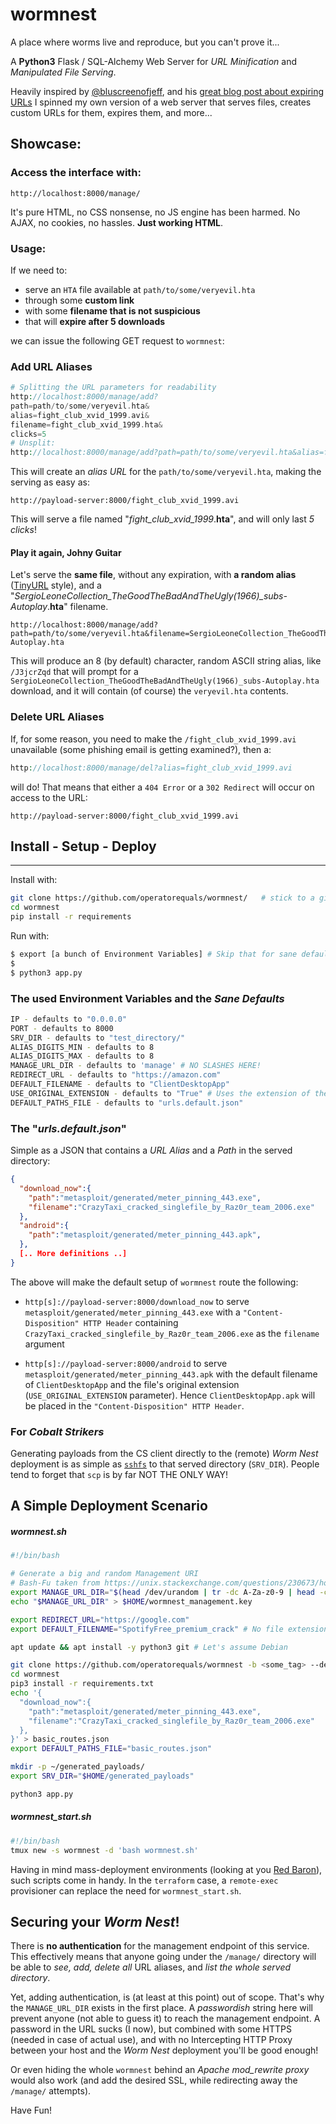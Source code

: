 # wormnest
A place where worms live and reproduce, but you can't prove it...

A **Python3** Flask / SQL-Alchemy Web Server for *URL Minification* and *Manipulated File Serving*.

Heavily inspired by [@bluscreenofjeff](https://github.com/bluscreenofjeff/), and his [great blog post about expiring URLs](https://bluescreenofjeff.com/2016-04-19-expire-phishing-links-with-apache-rewritemap/) I spinned my own version of a web server that serves files, creates custom URLs for them, expires them, and more...

## Showcase:
### Access the interface with:
```
http://localhost:8000/manage/
```
It's pure HTML, no CSS nonsense, no JS engine has been harmed. No AJAX, no cookies, no hassles. **Just working HTML**.

### Usage:
If we need to:
* serve an `HTA` file available at `path/to/some/veryevil.hta`
* through some **custom link**
* with some **filename that is not suspicious**
* that will **expire after 5 downloads**

we can issue the following GET request to `wormnest`:

### Add URL Aliases
```php
# Splitting the URL parameters for readability
http://localhost:8000/manage/add?
path=path/to/some/veryevil.hta&
alias=fight_club_xvid_1999.avi&
filename=fight_club_xvid_1999.hta&
clicks=5
# Unsplit:
http://localhost:8000/manage/add?path=path/to/some/veryevil.hta&alias=fight_club_xvid_1999.avi&filename=fight_club_xvid_1999.hta&clicks=5
```
This will create an *alias URL* for the `path/to/some/veryevil.hta`, making the serving as easy as:
```
http://payload-server:8000/fight_club_xvid_1999.avi
```
This will serve a file named "*fight_club_xvid_1999*.**hta**", and will only last *5 clicks*!

#### Play it again, Johny Guitar
Let's serve the **same file**, without any expiration, with **a random alias** ([TinyURL](https://tinyurl.com) style), and a "*SergioLeoneCollection_TheGoodTheBadAndTheUgly(1966)_subs-Autoplay*.**hta**" filename.
```
http://localhost:8000/manage/add?path=path/to/some/veryevil.hta&filename=SergioLeoneCollection_TheGoodTheBadAndTheUgly(1966)_subs-Autoplay.hta
```
This will produce an 8 (by default) character, random ASCII string alias, like `/J3jcrZqd` that will prompt for a `SergioLeoneCollection_TheGoodTheBadAndTheUgly(1966)_subs-Autoplay.hta` download, and it will contain (of course) the `veryevil.hta` contents.

### Delete URL Aliases
If, for some reason, you need to make the `/fight_club_xvid_1999.avi` unavailable (some phishing email is getting examined?), then a:
```php
http://localhost:8000/manage/del?alias=fight_club_xvid_1999.avi
```
will do! That means that either a `404 Error` or a `302 Redirect` will occur on access to the URL:
```
http://payload-server:8000/fight_club_xvid_1999.avi
```

## Install - Setup - Deploy
---
Install with:
```bash
git clone https://github.com/operatorequals/wormnest/   # stick to a git tag for production
cd wormnest
pip install -r requirements
```

Run with:
```bash
$ export [a bunch of Environment Variables] # Skip that for sane defaults (more below)
$
$ python3 app.py
```

### The used Environment Variables and the *Sane Defaults*
```bash
IP - defaults to "0.0.0.0"
PORT - defaults to 8000
SRV_DIR - defaults to "test_directory/"
ALIAS_DIGITS_MIN - defaults to 8
ALIAS_DIGITS_MAX - defaults to 8
MANAGE_URL_DIR - defaults to 'manage' # NO SLASHES HERE!
REDIRECT_URL - defaults to "https://amazon.com"
DEFAULT_FILENAME - defaults to "ClientDesktopApp"
USE_ORIGINAL_EXTENSION - defaults to "True" # Uses the extension of the Original file
DEFAULT_PATHS_FILE - defaults to "urls.default.json"
```

### The "*urls.default.json*"
Simple as a JSON that contains a *URL Alias* and a *Path* in the served directory:

```json
{
  "download_now":{
    "path":"metasploit/generated/meter_pinning_443.exe",
    "filename":"CrazyTaxi_cracked_singlefile_by_Raz0r_team_2006.exe"
  },
  "android":{
    "path":"metasploit/generated/meter_pinning_443.apk",
  },
  [.. More definitions ..]
}
```

The above will make the default setup of `wormnest` route the following:
* `http[s]://payload-server:8000/download_now`
to serve `metasploit/generated/meter_pinning_443.exe` with a `"Content-Disposition" HTTP Header` containing `CrazyTaxi_cracked_singlefile_by_Raz0r_team_2006.exe` as the `filename` argument

* `http[s]://payload-server:8000/android`
to serve `metasploit/generated/meter_pinning_443.apk` with the default filename of `ClientDesktopApp` and the file's original extension (`USE_ORIGINAL_EXTENSION` parameter).
Hence `ClientDesktopApp.apk` will be placed in the `"Content-Disposition" HTTP Header`.

### For *Cobalt Strikers*
Generating payloads from the CS client directly to the (remote) *Worm Nest* deployment is as simple as [`sshfs`](https://github.com/libfuse/sshfs) to that served directory (`SRV_DIR`). People tend to forget that `scp` is by far NOT THE ONLY WAY!

## A Simple Deployment Scenario

##### wormnest.sh
```bash
#!/bin/bash

# Generate a big and random Management URI
# Bash-Fu taken from https://unix.stackexchange.com/questions/230673/how-to-generate-a-random-string
export MANAGE_URL_DIR="$(head /dev/urandom | tr -dc A-Za-z0-9 | head -c 13 ; echo '')"
echo "$MANAGE_URL_DIR" > $HOME/wormnest_management.key

export REDIRECT_URL="https://google.com"
export DEFAULT_FILENAME="SpotifyFree_premium_crack" # No file extension here if USE_ORIGINAL_EXTENSION is set!

apt update && apt install -y python3 git # Let's assume Debian

git clone https://github.com/operatorequals/wormnest -b <some_tag> --depth 1 # depth 1 for copying just the tagged commit 
cd wormnest
pip3 install -r requirements.txt
echo '{
  "download_now":{
    "path":"metasploit/generated/meter_pinning_443.exe",
    "filename":"CrazyTaxi_cracked_singlefile_by_Raz0r_team_2006.exe"
  },
}' > basic_routes.json
export DEFAULT_PATHS_FILE="basic_routes.json"

mkdir -p ~/generated_payloads/
export SRV_DIR="$HOME/generated_payloads"

python3 app.py
```
##### wormnest_start.sh
```bash
#!/bin/bash
tmux new -s wormnest -d 'bash wormnest.sh'
```
Having in mind mass-deployment environments (looking at you [Red Baron](https://github.com/Coalfire-Research/Red-Baron)), such scripts come in handy. In the `terraform` case, a `remote-exec` provisioner can replace the need for `wormnest_start.sh`.

## Securing your *Worm Nest*!
There is **no authentication** for the management endpoint of this service. This effectively means that anyone going under the `/manage/` directory will be able to *see, add, delete all* URL aliases, and *list the whole served directory*.

Yet, adding authentication, is (at least at this point) out of scope. That's why the `MANAGE_URL_DIR` exists in the first place. A *passwordish* string here will prevent anyone (not able to guess it) to reach the management endpoint. A password in the URL sucks (I now), but combined with some HTTPS (needed in case of actual use), and with no Intercepting HTTP Proxy between your host and the *Worm Nest* deployment you'll be good enough!

Or even hiding the whole `wormnest` behind an *Apache mod_rewrite proxy* would also work (and add the desired SSL, while redirecting away the `/manage/` attempts).

Have Fun!


